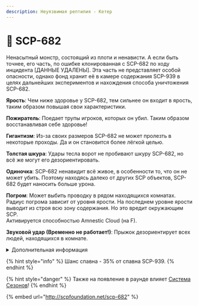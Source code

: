 ```yaml
---
description: Неуязвимая рептилия - Кетер
---
```


# 🐶 SCP-682

Ненасытный монстр, состоящий из плоти и ненависти. А если быть точнее, его часть, по ошибке клонированная с SCP-682 по ходу инцидента \[ДАННЫЕ УДАЛЕНЫ]. Эта часть не представляет особой опасности, однако фонд хранит её в камере содержания SCP-939 в целях дальнейших экспериментов и нахождения способа уничтожения SCP-682.

**Ярость**: Чем ниже здоровье у SCP-682, тем сильнее он входит в ярость, таким образом повышая свои характеристики.

**Пожиратель**: Поедает трупы игроков, которых он убил. Таким образом восстанавливая себе здоровье!

**Гигантизм**: Из-за своих размеров SCP-682 не может пролезть в некоторые проходы. Да и он становится более лёгкой целью.

**Толстая шкура**: Удары тесла ворот не пробивают шкуру SCP-682, но всё же могут его дезориентировать.

**Одиночка**: SCP-682 ненавидит всё живое, в особенности то, что он не может убить. Поэтому находясь далеко от других SCP объектов, SCP-682 будет наносить больше урона.

**Погром**: Может выбить проводку в рядом находящихся комнатах. Радиус погрома зависит от уровня ярости. На последнем уровне ярости выводит из строя всю зону содержания. Но это вредит окружающим SCP.\
Активируется способностью Amnestic Cloud (на F).

**Звуковой удар (Временно не работает!)**: Прыжок дезориентирует всех людей, находящихся в комнате.

<details>

<summary>Дополнительная информация</summary>

* **Класc**: SCP-939
* **Роль в команде**: Дамагер-Танк

</details>

{% hint style="info" %}
Шанс спавна - 35% от спавна SCP-939.
{% endhint %}

{% hint style="danger" %}
Также на появление в раунде влияет [Система Сезонов](../../server-systems/seasons-system.md)!
{% endhint %}

{% embed url="http://scpfoundation.net/scp-682" %}
